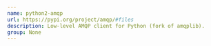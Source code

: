 ```yaml
---
name: python2-amqp
url: https://pypi.org/project/amqp/#files
description: Low-level AMQP client for Python (fork of amqplib).
group: None
---
```

